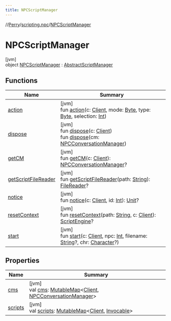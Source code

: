```yaml
---
title: NPCScriptManager
---
```

//[Perry](../../../index.html)/[scripting.npc](../index.html)/[NPCScriptManager](index.html)



# NPCScriptManager



[jvm]\
object [NPCScriptManager](index.html) : [AbstractScriptManager](../../scripting/-abstract-script-manager/index.html)



## Functions


| Name | Summary |
|---|---|
| [action](action.html) | [jvm]<br>fun [action](action.html)(c: [Client](../../client/-client/index.html), mode: [Byte](https://kotlinlang.org/api/latest/jvm/stdlib/kotlin/-byte/index.html), type: [Byte](https://kotlinlang.org/api/latest/jvm/stdlib/kotlin/-byte/index.html), selection: [Int](https://kotlinlang.org/api/latest/jvm/stdlib/kotlin/-int/index.html)) |
| [dispose](dispose.html) | [jvm]<br>fun [dispose](dispose.html)(c: [Client](../../client/-client/index.html))<br>fun [dispose](dispose.html)(cm: [NPCConversationManager](../-n-p-c-conversation-manager/index.html)) |
| [getCM](get-c-m.html) | [jvm]<br>fun [getCM](get-c-m.html)(c: [Client](../../client/-client/index.html)): [NPCConversationManager](../-n-p-c-conversation-manager/index.html)? |
| [getScriptFileReader](../../scripting/-abstract-script-manager/get-script-file-reader.html) | [jvm]<br>fun [getScriptFileReader](../../scripting/-abstract-script-manager/get-script-file-reader.html)(path: [String](https://kotlinlang.org/api/latest/jvm/stdlib/kotlin/-string/index.html)): [FileReader](https://docs.oracle.com/javase/8/docs/api/java/io/FileReader.html)? |
| [notice](notice.html) | [jvm]<br>fun [notice](notice.html)(c: [Client](../../client/-client/index.html), id: [Int](https://kotlinlang.org/api/latest/jvm/stdlib/kotlin/-int/index.html)): [Unit](https://kotlinlang.org/api/latest/jvm/stdlib/kotlin/-unit/index.html)? |
| [resetContext](../../scripting/-abstract-script-manager/reset-context.html) | [jvm]<br>fun [resetContext](../../scripting/-abstract-script-manager/reset-context.html)(path: [String](https://kotlinlang.org/api/latest/jvm/stdlib/kotlin/-string/index.html), c: [Client](../../client/-client/index.html)): [ScriptEngine](https://docs.oracle.com/javase/8/docs/api/javax/script/ScriptEngine.html)? |
| [start](start.html) | [jvm]<br>fun [start](start.html)(c: [Client](../../client/-client/index.html), npc: [Int](https://kotlinlang.org/api/latest/jvm/stdlib/kotlin/-int/index.html), filename: [String](https://kotlinlang.org/api/latest/jvm/stdlib/kotlin/-string/index.html)?, chr: [Character](../../client/-character/index.html)?) |


## Properties


| Name | Summary |
|---|---|
| [cms](cms.html) | [jvm]<br>val [cms](cms.html): [MutableMap](https://kotlinlang.org/api/latest/jvm/stdlib/kotlin.collections/-mutable-map/index.html)<[Client](../../client/-client/index.html), [NPCConversationManager](../-n-p-c-conversation-manager/index.html)> |
| [scripts](scripts.html) | [jvm]<br>val [scripts](scripts.html): [MutableMap](https://kotlinlang.org/api/latest/jvm/stdlib/kotlin.collections/-mutable-map/index.html)<[Client](../../client/-client/index.html), [Invocable](https://docs.oracle.com/javase/8/docs/api/javax/script/Invocable.html)> |

